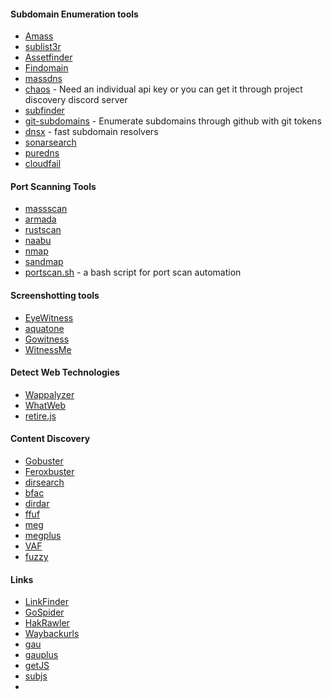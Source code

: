 #### Subdomain Enumeration tools

- [Amass](https://github.com/OWASP/Amass) 
- [sublist3r](https://github.com/aboul3la/Sublist3r)
- [Assetfinder](https://github.com/tomnomnom/assetfinder)
- [Findomain](https://github.com/Edu4rdSHL/findomain)
- [massdns](https://github.com/blechschmidt/massdns)
- [chaos](https://github.com/projectdiscovery/chaos-client) - Need an individual api key or you can get it through project discovery discord server
- [subfinder](https://github.com/projectdiscovery/subfinder)
- [git-subdomains](https://github.com/gwen001/github-subdomains) - Enumerate subdomains through github with git tokens
- [dnsx](https://github.com/projectdiscovery/dnsx) - fast subdomain resolvers
- [sonarsearch](https://github.com/Cgboal/SonarSearch) 
- [puredns](https://github.com/d3mondev/puredns)
- [cloudfail](https://github.com/m0rtem/CloudFail)

#### Port Scanning Tools

- [massscan](https://github.com/robertdavidgraham/masscan)
- [armada](https://github.com/resyncgg/armada)
- [rustscan](https://github.com/RustScan/RustScan)
- [naabu](https://github.com/projectdiscovery/naabu)
- [nmap](https://github.com/nmap/nmap)
- [sandmap](https://github.com/trimstray/sandmap)
- [portscan.sh](https://github.com/KathanP19/portscan.sh) - a bash script for port scan automation

#### Screenshotting tools

- [EyeWitness](https://github.com/FortyNorthSecurity/EyeWitness)
- [aquatone](https://github.com/michenriksen/aquatone)
- [Gowitness](https://github.com/sensepost/gowitness)
- [WitnessMe](https://github.com/byt3bl33d3r/WitnessMe)

#### Detect Web Technologies

- [Wappalyzer](https://github.com/rverton/webanalyze)
- [WhatWeb](https://github.com/urbanadventurer/whatweb)
- [retire.js](https://github.com/RetireJS/retire.js)

#### Content Discovery 

- [Gobuster](https://github.com/OJ/gobuster)
- [Feroxbuster](https://github.com/epi052/feroxbuster)
- [dirsearch](https://github.com/maurosoria/dirsearch)
- [bfac](https://github.com/mazen160/bfac)
- [dirdar](https://github.com/M4DM0e/DirDar)
- [ffuf](https://github.com/ffuf/ffuf)
- [meg](https://github.com/tomnomnom/meg)
- [megplus](https://github.com/EdOverflow/megplus)
- [VAF](https://github.com/d4rckh/vaf)
- [fuzzy](https://github.com/R0X4R/Fuzzy)

#### Links 

- [LinkFinder](https://github.com/GerbenJavado/LinkFinder)
- [GoSpider](https://github.com/jaeles-project/gospider)
- [HakRawler](https://github.com/hakluke/hakrawler)
- [Waybackurls](https://github.com/tomnomnom/waybackurls)
- [gau](https://github.com/lc/gau)
- [gauplus](https://github.com/bp0lr/gauplus)
- [getJS](https://github.com/003random/getJS)
- [subjs](https://github.com/lc/subjs)
- 

